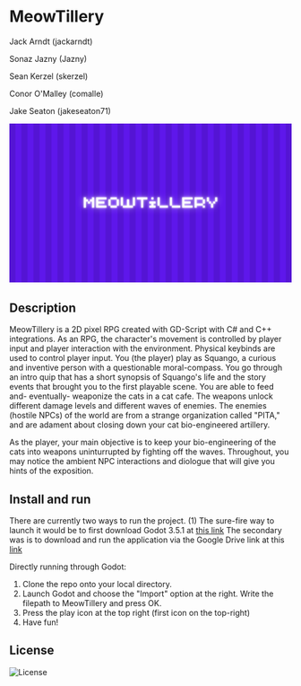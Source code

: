 

# MeowTillery

Jack Arndt (jackarndt)

Sonaz Jazny (Jazny)

Sean Kerzel (skerzel)

Conor O'Malley (comalle)

Jake Seaton (jakeseaton71)


![alt text](https://github.com/Jazny/MeowTillery/blob/main/Meowtillary%20(14).png)

## Description

MeowTillery is a 2D pixel RPG created with GD-Script with C# and C++ integrations. As an RPG, the character's movement is controlled by player input and player interaction with the environment. Physical keybinds are used to control player input. You (the player) play as Squango, a curious and inventive person with a questionable moral-compass. You go through an intro quip that has a short synopsis of Squango's life and the story events that brought you to the first playable scene. You are able to feed and- eventually- weaponize the cats in a cat cafe. The weapons unlock different damage levels and different waves of enemies. The enemies (hostile NPCs) of the world are from a strange organization called "PITA," and are adament about closing down your cat bio-engineered artillery.

As the player, your main objective is to keep your bio-engineering of the cats into weapons uninturrupted by fighting off the waves. Throughout, you may notice the ambient NPC interactions and diologue that will give you hints of the exposition.

## Install and run

There are currently two ways to run the project. (1) The sure-fire way to launch it would be to first download Godot 3.5.1 at [this link](https://godotengine.org/download)
The secondary was is to download and run the application via the Google Drive link at this [link](https://drive.google.com/drive/folders/1pNEW9XHdiEsD6AcxguoFKY_lWuIvV7vV?usp=sharing)

Directly running through Godot:
1. Clone the repo onto your local directory.
2. Launch Godot and choose the "Import" option at the right. Write the filepath to MeowTillery and press OK.
3. Press the play icon at the top right (first icon on the top-right)
4. Have fun!

## License

![License](https://github.com/Jazny/MeowTillery/blob/main/LICENSE)
